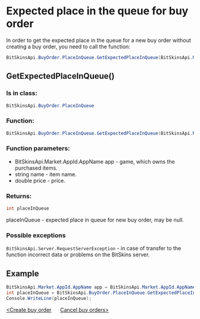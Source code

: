 ﻿# Expected place in the queue for buy order

In order to get the expected place in the queue for a new buy order without creating a buy order, you need to call the function:

```csharp
BitSkinsApi.BuyOrder.PlaceInQueue.GetExpectedPlaceInQueue(BitSkinsApi.Market.AppId.AppName app, string name, double price);
```

## GetExpectedPlaceInQueue()

### Is in class:

```csharp
BitSkinsApi.BuyOrder.PlaceInQueue
```

### Function:

```csharp
BitSkinsApi.BuyOrder.PlaceInQueue.GetExpectedPlaceInQueue(BitSkinsApi.Market.AppId.AppName app, string name, double price);
```

### Function parameters:

* BitSkinsApi.Market.AppId.AppName app - game, which owns the purchased items.
* string name - item name.
* double price - price.

### Returns:

```csharp
int placeInQueue
```

placeInQueue - expected place in queue for new buy order, may be null.

### Possible exceptions
```BitSkinsApi.Server.RequestServerException``` - in case of transfer to the function incorrect data or problems on the BitSkins server.

## Example

```csharp
BitSkinsApi.Market.AppId.AppName app = BitSkinsApi.Market.AppId.AppName.CounterStrikGlobalOffensive;
int placeInQueue = BitSkinsApi.BuyOrder.PlaceInQueue.GetExpectedPlaceInQueue(app, "CS:GO Weapon Case 2", 0.01);
Console.WriteLine(placeInQueue);
```

[<Create buy order](https://github.com/Captious99/BitSkinsApi/blob/master/docs/eng/buy_order/create_buy_order.md) &nbsp;&nbsp;&nbsp;&nbsp; [Cancel buy orders>](https://github.com/Captious99/BitSkinsApi/blob/master/docs/eng/buy_order/cancel_buy_orders.md)
